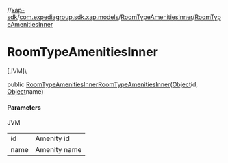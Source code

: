 //[xap-sdk](../../../index.md)/[com.expediagroup.sdk.xap.models](../index.md)/[RoomTypeAmenitiesInner](index.md)/[RoomTypeAmenitiesInner](-room-type-amenities-inner.md)

# RoomTypeAmenitiesInner

[JVM]\

public [RoomTypeAmenitiesInner](index.md)[RoomTypeAmenitiesInner](-room-type-amenities-inner.md)([Object](https://docs.oracle.com/javase/8/docs/api/java/lang/Object.html)id, [Object](https://docs.oracle.com/javase/8/docs/api/java/lang/Object.html)name)

#### Parameters

JVM

| | |
|---|---|
| id | Amenity id |
| name | Amenity name |
